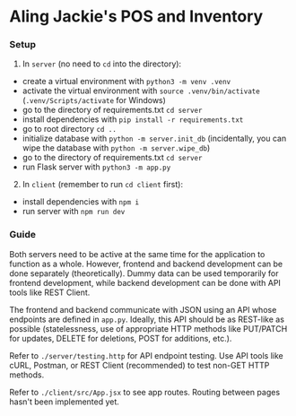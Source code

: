 # Aling Jackie's POS and Inventory

### Setup

1. In `server` (no need to `cd` into the directory):

- create a virtual environment with `python3 -m venv .venv`
- activate the virtual environment with `source .venv/bin/activate` (`.venv/Scripts/activate` for Windows)
- go to the directory of requirements.txt `cd server`
- install dependencies with `pip install -r requirements.txt`
- go to root directory `cd ..`
- initialize database with `python -m server.init_db` (incidentally, you can wipe the database with `python -m server.wipe_db`)
- go to the directory of requirements.txt `cd server`
- run Flask server with `python3 -m app.py`

2. In `client` (remember to run `cd client` first):

- install dependencies with `npm i`
- run server with `npm run dev`

### Guide

Both servers need to be active at the same time for the application to function as a whole. However, frontend and backend development can be done separately (theoretically). Dummy data can be used temporarily for frontend development, while backend development can be done with API tools like REST Client.

The frontend and backend communicate with JSON using an API whose endpoints are defined in `app.py`. Ideally, this API should be as REST-like as possible (statelessness, use of appropriate HTTP methods like PUT/PATCH for updates, DELETE for deletions, POST for additions, etc.).

Refer to `./server/testing.http` for API endpoint testing. Use API tools like cURL, Postman, or REST Client (recommended) to test non-GET HTTP methods.

Refer to `./client/src/App.jsx` to see app routes. Routing between pages hasn't been implemented yet.
